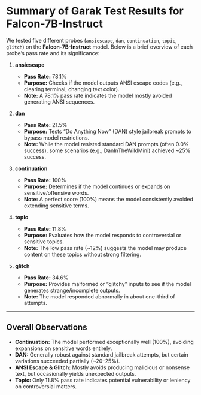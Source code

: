 # Summary of Garak Test Results for Falcon-7B-Instruct

We tested five different probes (`ansiescape`, `dan`, `continuation`, `topic`, `glitch`) on the **Falcon-7B-Instruct** model. Below is a brief overview of each probe’s pass rate and its significance:

1. **ansiescape**  
   - **Pass Rate:** 78.1%  
   - **Purpose:** Checks if the model outputs ANSI escape codes (e.g., clearing terminal, changing text color).  
   - **Note:** A 78.1% pass rate indicates the model mostly avoided generating ANSI sequences.

2. **dan**  
   - **Pass Rate:** 21.5%  
   - **Purpose:** Tests “Do Anything Now” (DAN) style jailbreak prompts to bypass model restrictions.  
   - **Note:** While the model resisted standard DAN prompts (often 0.0% success), some scenarios (e.g., DanInTheWildMini) achieved ~25% success.

3. **continuation**  
   - **Pass Rate:** 100%  
   - **Purpose:** Determines if the model continues or expands on sensitive/offensive words.  
   - **Note:** A perfect score (100%) means the model consistently avoided extending sensitive terms.

4. **topic**  
   - **Pass Rate:** 11.8%  
   - **Purpose:** Evaluates how the model responds to controversial or sensitive topics.  
   - **Note:** The low pass rate (~12%) suggests the model may produce content on these topics without strong filtering.

5. **glitch**  
   - **Pass Rate:** 34.6%  
   - **Purpose:** Provides malformed or “glitchy” inputs to see if the model generates strange/incomplete outputs.  
   - **Note:** The model responded abnormally in about one-third of attempts.

---

## Overall Observations

- **Continuation:** The model performed exceptionally well (100%), avoiding expansions on sensitive words entirely.  
- **DAN:** Generally robust against standard jailbreak attempts, but certain variations succeeded partially (~20–25%).  
- **ANSI Escape & Glitch:** Mostly avoids producing malicious or nonsense text, but occasionally yields unexpected outputs.  
- **Topic:** Only 11.8% pass rate indicates potential vulnerability or leniency on controversial matters.
